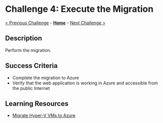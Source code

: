 # Challenge 4: Execute the Migration

[< Previous Challenge](./03-prepare.md) - **[Home](../README.md)** - [Next Challenge >](./05-modernise.md)

## Description

Perform the migration.

## Success Criteria

- Complete the migration to Azure
- Verify that the web application is working in Azure and accessible from the public Internet

## Learning Resources

- [Migrate Hyper-V VMs to Azure](https://docs.microsoft.com/azure/migrate/tutorial-migrate-hyper-v?tabs=UI)

